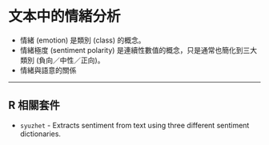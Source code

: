 # 文本中的情緒分析


- 情緒 (emotion) 是類別 (class) 的概念。
- 情緒極度 (sentiment polarity) 是連續性數值的概念，只是通常也簡化到三大類別 (負向／中性／正向)。
- 情緒與語意的關係







---
## R 相關套件


- `syuzhet` - Extracts sentiment from text using three different sentiment dictionaries.


